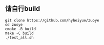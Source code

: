 
## 请自行build
```
git clone https://github.com/hyheiyue/zuoye  
cd zuoye  
cmake -B build  
make -C build  
./test_all.sh  
```

